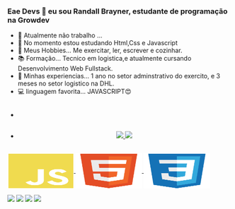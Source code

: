 ### Eae Devs 👋 eu sou Randall Brayner, estudante de programação na Growdev

- 🔭 Atualmente não trabalho ...
- 🌱 No momento estou estudando Html,Css e Javascript
- 🤔 Meus Hobbies... Me exercitar, ler, escrever e cozinhar.
- 📚 Formação... Tecnico em logistica,e atualmente cursando Desenvolvimento Web Fullstack.
- 🧑‍ Minhas experiencias... 1 ano no setor adminstrativo do exercito, e 3 meses no setor logistico na DHL.
- 💻 linguagem favorita... JAVASCRIPT​😍​
- ##
- <div align="center">
  <a href="https://github.com/braynerrandall">
  <img height="160em" src="https://github-readme-stats.vercel.app/api?username=braynerrandall&show_icons=true&theme=dark&include_all_commits=true&count_private=true"/>
  <img height="160em" src="https://github-readme-stats.vercel.app/api/top-langs/?username=braynerrandall&layout=compact&langs_count=7&theme=dark"/>
</div>

  <div style="display: inline_block"><br>
  <img align="center" alt="Randall-Js" height="80" width="150" src="https://raw.githubusercontent.com/devicons/devicon/master/icons/javascript/javascript-plain.svg">
  <img align="center" alt="Randall-HTML" height="80" width="150" src="https://raw.githubusercontent.com/devicons/devicon/master/icons/html5/html5-original.svg">
  <img align="center" alt="Randall-CSS" height="80" width="150" src="https://raw.githubusercontent.com/devicons/devicon/master/icons/css3/css3-original.svg">
 
</div>
  <div> 
  
  <a href="https://www.instagram.com/brayner_randall/" target="_blank"><img src="https://img.shields.io/badge/-Instagram-%23E4405F?style=for-the-badge&logo=instagram&logoColor=white" target="_blank"></a>
 <a href="https://discord.com/channels/@me/997147699042332714" target="_blank"><img src="https://img.shields.io/badge/Discord-7289DA?style=for-the-badge&logo=discord&logoColor=white" target="_blank"></a>
    <a href = "mailto:randallfrontend@gmail.com"><img src="https://img.shields.io/badge/-Gmail-%23333?style=for-the-badge&logo=gmail&logoColor=white" target="_blank"></a>
  <a href="https://www.linkedin.com/in/randall-brayner-b6592220b/" target="_blank"><img src="https://img.shields.io/badge/-LinkedIn-%230077B5?style=for-the-badge&logo=linkedin&logoColor=white" target="_blank"></a> 

 
  
</div>
